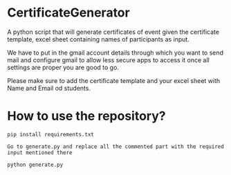 # CertificateGenerator

A python script that will generate certificates of event given the certificate template, excel sheet containing names of participants as input.

We have to put in the gmail account details through which you want to send mail and configure gmail to allow less secure apps to access it
once all settings are proper you are good to go.

Please make sure to add the certificate template and your excel sheet with Name and Email od students.

# How to use the repository?
```
pip install requirements.txt
```

```
Go to generate.py and replace all the commented part with the required input mentioned there
```

```
python generate.py
```
